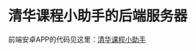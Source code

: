 清华课程小助手的后端服务器
==================
前端安卓APP的代码见这里：[清华课程小助手](https://github.com/Starrah/THUCourseHelper)  